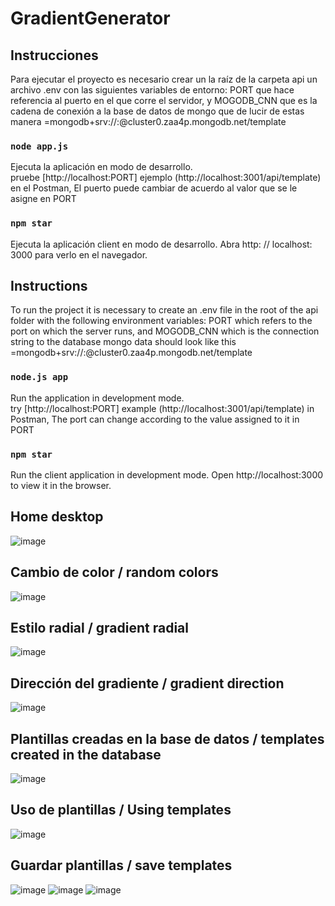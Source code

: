 # GradientGenerator


## Instrucciones 

Para ejecutar el proyecto es necesario crear un la raíz de la carpeta api un archivo .env con las siguientes variables de entorno: PORT 	que hace referencia al puerto en el que corre el servidor,  y MOGODB_CNN  que es  la cadena de conexión a la base de datos de mongo que de lucir de estas manera  =mongodb+srv://<Usuario>:<Clave>@cluster0.zaa4p.mongodb.net/template
### `node app.js`

Ejecuta la aplicación en modo de desarrollo.<br />
 pruebe [http://localhost:PORT] ejemplo (http://localhost:3001/api/template) en el Postman, El puerto puede cambiar de acuerdo al valor que se le asigne en PORT


### `npm star`

Ejecuta la aplicación client en modo de desarrollo.
Abra http: // localhost: 3000 para verlo en el navegador.
  
  ## Instructions

To run the project it is necessary to create an .env file in the root of the api folder with the following environment variables: PORT which refers to the port on which the server runs, and MOGODB_CNN which is the connection string to the database mongo data should look like this =mongodb+srv://<User>:<Password>@cluster0.zaa4p.mongodb.net/template
### `node.js app`

Run the application in development mode.<br />
 try [http://localhost:PORT] example (http://localhost:3001/api/template) in Postman, The port can change according to the value assigned to it in PORT


### `npm star`

Run the client application in development mode.
Open http://localhost:3000 to view it in the browser.
  
  ## Home desktop 
![image](https://user-images.githubusercontent.com/66500440/155384505-081bf01a-7b19-414d-9b8b-b05dd8747d8c.png)


 ## Cambio de color / random colors 
 
![image](https://user-images.githubusercontent.com/66500440/155384653-81ea001b-7efe-4d22-8c40-d70517e05592.png)

## Estilo radial  / gradient radial
 ![image](https://user-images.githubusercontent.com/66500440/155384885-9ac5ce29-cc22-441c-9848-96110eab15e4.png)
 
 ## Dirección del gradiente / gradient direction
 ![image](https://user-images.githubusercontent.com/66500440/155385186-4431a1f9-cbc2-4673-bf9f-38dae5e6a892.png)
 
 ## Plantillas creadas en la base de datos / templates created in the database
![image](https://user-images.githubusercontent.com/66500440/155385483-655fb028-5fec-4867-a3d2-c91a845b0679.png)
 
 ## Uso de plantillas / Using templates
 ![image](https://user-images.githubusercontent.com/66500440/155385665-e2b008e0-4192-4d4a-a894-1017e4c150e2.png)
 
 ## Guardar plantillas / save templates
 ![image](https://user-images.githubusercontent.com/66500440/155386065-b8dc061d-5573-40c7-a88b-1333989859ab.png)
![image](https://user-images.githubusercontent.com/66500440/155386152-6bd237c0-c9b5-44ca-881c-91184c8894de.png)
 ![image](https://user-images.githubusercontent.com/66500440/155386256-3f5d7133-df0b-4dfd-8bd8-e385a77b7a2c.png)


 


 


